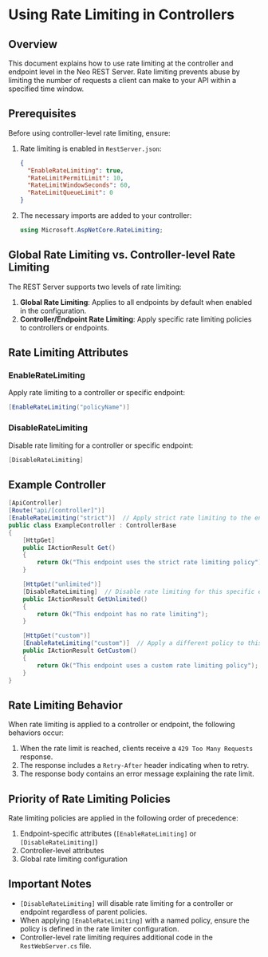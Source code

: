 # Using Rate Limiting in Controllers

## Overview

This document explains how to use rate limiting at the controller and endpoint level in the Neo REST Server. Rate limiting prevents abuse by limiting the number of requests a client can make to your API within a specified time window.

## Prerequisites

Before using controller-level rate limiting, ensure:

1. Rate limiting is enabled in `RestServer.json`:
   ```json
   {
     "EnableRateLimiting": true,
     "RateLimitPermitLimit": 10,
     "RateLimitWindowSeconds": 60,
     "RateLimitQueueLimit": 0
   }
   ```

2. The necessary imports are added to your controller:
   ```csharp
   using Microsoft.AspNetCore.RateLimiting;
   ```

## Global Rate Limiting vs. Controller-level Rate Limiting

The REST Server supports two levels of rate limiting:

1. **Global Rate Limiting**: Applies to all endpoints by default when enabled in the configuration.
2. **Controller/Endpoint Rate Limiting**: Apply specific rate limiting policies to controllers or endpoints.

## Rate Limiting Attributes

### EnableRateLimiting

Apply rate limiting to a controller or specific endpoint:

```csharp
[EnableRateLimiting("policyName")]
```

### DisableRateLimiting

Disable rate limiting for a controller or specific endpoint:

```csharp
[DisableRateLimiting]
```

## Example Controller

```csharp
[ApiController]
[Route("api/[controller]")]
[EnableRateLimiting("strict")]  // Apply strict rate limiting to the entire controller
public class ExampleController : ControllerBase
{
    [HttpGet]
    public IActionResult Get()
    {
        return Ok("This endpoint uses the strict rate limiting policy");
    }

    [HttpGet("unlimited")]
    [DisableRateLimiting]  // Disable rate limiting for this specific endpoint
    public IActionResult GetUnlimited()
    {
        return Ok("This endpoint has no rate limiting");
    }

    [HttpGet("custom")]
    [EnableRateLimiting("custom")]  // Apply a different policy to this endpoint
    public IActionResult GetCustom()
    {
        return Ok("This endpoint uses a custom rate limiting policy");
    }
}
```

## Rate Limiting Behavior

When rate limiting is applied to a controller or endpoint, the following behaviors occur:

1. When the rate limit is reached, clients receive a `429 Too Many Requests` response.
2. The response includes a `Retry-After` header indicating when to retry.
3. The response body contains an error message explaining the rate limit.

## Priority of Rate Limiting Policies

Rate limiting policies are applied in the following order of precedence:

1. Endpoint-specific attributes (`[EnableRateLimiting]` or `[DisableRateLimiting]`)
2. Controller-level attributes
3. Global rate limiting configuration

## Important Notes

- `[DisableRateLimiting]` will disable rate limiting for a controller or endpoint regardless of parent policies.
- When applying `[EnableRateLimiting]` with a named policy, ensure the policy is defined in the rate limiter configuration.
- Controller-level rate limiting requires additional code in the `RestWebServer.cs` file. 